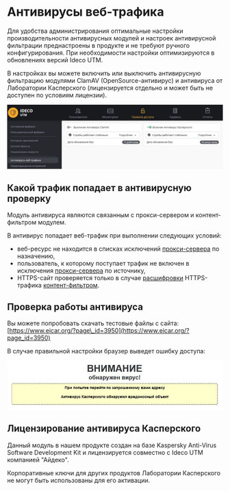# Антивирусы веб-трафика

Для удобства администрирования оптимальные настройки производительности антивирусных модулей и настроек антивирусной фильтрации преднастроены в продукте и не требуют ручного конфигурирования. При необходимости настройки оптимизируются в обновлениях версий Ideco UTM.

В настройках вы можете включить или выключить антивирусную фильтрацию модулями ClamAV \(OpenSource-антивирус\) и антивируса от Лаборатории Касперского \(лицензируется отдельно и может быть не доступен по условиям лицензии\).

![](../.gitbook/assets/7110817.jpg)

## Какой трафик попадает в антивирусную проверку

Модуль антивируса являются связанным с прокси-сервером и контент-фильтром модулем.

В антивирус попадает веб-трафик при выполнении следующих условий:

* веб-ресурс не находится в списках исключений [прокси-сервера](../servisy/proksi/) по назначению,
* пользователь, к которому поступает трафик не включен в исключения [прокси-сервера](../servisy/proksi/) по источнику,
* HTTPS-сайт проверяется только в случае [расшифровки](kontent-filtr/nastroika_filtracii_https.md) HTTPS-трафика [контент-фильтром](kontent-filtr/).

## Проверка работы антивируса

Вы можете попробовать скачать тестовые файлы с сайта: [https://www.eicar.org/?page\_id=3950](https://www.eicar.org/?page_id=3950)

В случае правильной настройки браузер выведет ошибку доступа:

![](../.gitbook/assets/7110818.jpg)

## Лицензирование антивируса Касперского

Данный модуль в нашем продукте создан на базе Kaspersky Anti-Virus Software Development Kit и лицензируется совместно с Ideco UTM компанией "Айдеко".

Корпоративные ключи для других продуктов Лаборатории Касперского не могут быть использованы для его активации.

